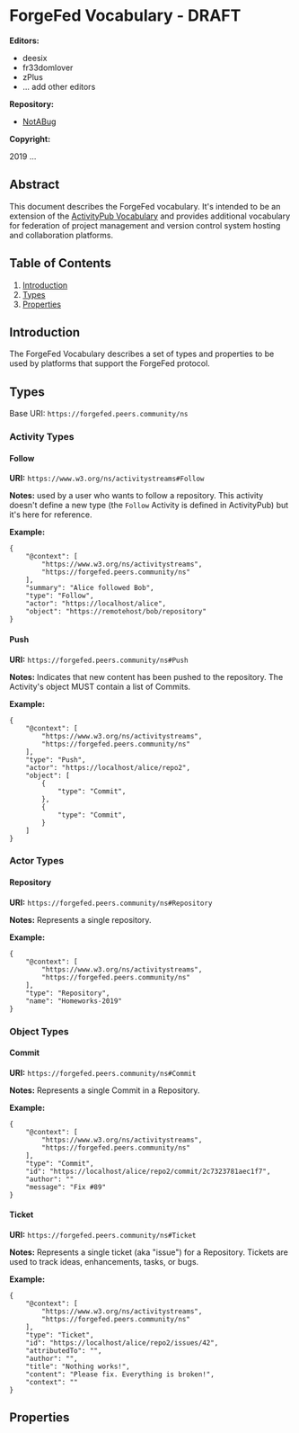 # ForgeFed Vocabulary - DRAFT

**Editors:**

- deesix
- fr33domlover
- zPlus
- ... add other editors

**Repository:**

- [NotABug](https://notabug.org/peers/forgefed)

**Copyright:**

2019 ...

## Abstract

This document describes the ForgeFed vocabulary. It's intended to be an extension
of the [ActivityPub Vocabulary](https://www.w3.org/TR/activitystreams-vocabulary/)
and provides additional vocabulary for federation of project management and
version control system hosting and collaboration platforms.

## Table of Contents
1. [Introduction](#Introduction)
2. [Types](#Types)
3. [Properties](#Properties)

## Introduction

The ForgeFed Vocabulary describes a set of types and properties to be used by
platforms that support the ForgeFed protocol.

## Types

Base URI: `https://forgefed.peers.community/ns`

### Activity Types

#### Follow

**URI:** `https://www.w3.org/ns/activitystreams#Follow`

**Notes:** used by a user who wants to follow a repository.
This activity doesn't define a new type (the `Follow` Activity is defined in
ActivityPub) but it's here for reference.

**Example:**

    {
        "@context": [
            "https://www.w3.org/ns/activitystreams",
            "https://forgefed.peers.community/ns"
        ],
        "summary": "Alice followed Bob",
        "type": "Follow",
        "actor": "https://localhost/alice",
        "object": "https://remotehost/bob/repository"
    }

#### Push

**URI:** `https://forgefed.peers.community/ns#Push`

**Notes:** Indicates that new content has been pushed to the repository. The
Activity's object MUST contain a list of Commits.

**Example:**

    {
        "@context": [
            "https://www.w3.org/ns/activitystreams",
            "https://forgefed.peers.community/ns"
        ],
        "type": "Push",
        "actor": "https://localhost/alice/repo2",
        "object": [
            {
                "type": "Commit",
            },
            {
                "type": "Commit",
            }
        ]
    }

### Actor Types

#### Repository

**URI:** `https://forgefed.peers.community/ns#Repository`

**Notes:** Represents a single repository.

**Example:**

    {
        "@context": [
            "https://www.w3.org/ns/activitystreams",
            "https://forgefed.peers.community/ns"
        ],
        "type": "Repository",
        "name": "Homeworks-2019"
    }

### Object Types

#### Commit

**URI:** `https://forgefed.peers.community/ns#Commit`

**Notes:** Represents a single Commit in a Repository.

**Example:**

    {
        "@context": [
            "https://www.w3.org/ns/activitystreams",
            "https://forgefed.peers.community/ns"
        ],
        "type": "Commit",
        "id": "https://localhost/alice/repo2/commit/2c7323781aec1f7",
        "author": ""
        "message": "Fix #89"
    }

#### Ticket

**URI:** `https://forgefed.peers.community/ns#Ticket`

**Notes:** Represents a single ticket (aka "issue") for a Repository. Tickets
are used to track ideas, enhancements, tasks, or bugs.

**Example:**

    {
        "@context": [
            "https://www.w3.org/ns/activitystreams",
            "https://forgefed.peers.community/ns"
        ],
        "type": "Ticket",
        "id": "https://localhost/alice/repo2/issues/42",
        "attributedTo": "",
        "author": "",
        "title": "Nothing works!",
        "content": "Please fix. Everything is broken!",
        "context": ""
    }

## Properties


